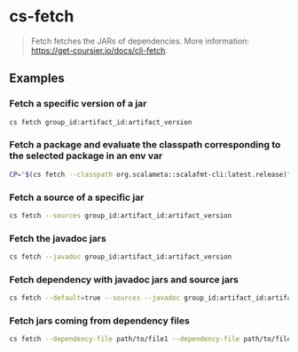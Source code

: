 # cs-fetch

> Fetch fetches the JARs of dependencies. More information: <https://get-coursier.io/docs/cli-fetch>.

## Examples

### Fetch a specific version of a jar

```bash
cs fetch group_id:artifact_id:artifact_version
```

### Fetch a package and evaluate the classpath corresponding to the selected package in an env var

```bash
CP="$(cs fetch --classpath org.scalameta::scalafmt-cli:latest.release)"
```

### Fetch a source of a specific jar

```bash
cs fetch --sources group_id:artifact_id:artifact_version
```

### Fetch the javadoc jars

```bash
cs fetch --javadoc group_id:artifact_id:artifact_version
```

### Fetch dependency with javadoc jars and source jars

```bash
cs fetch --default=true --sources --javadoc group_id:artifact_id:artifact_version
```

### Fetch jars coming from dependency files

```bash
cs fetch --dependency-file path/to/file1 --dependency-file path/to/file2 ...
```

